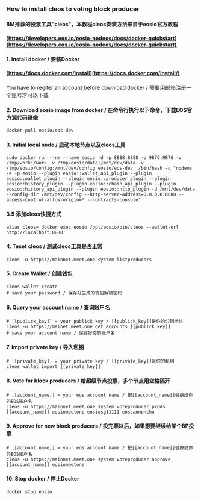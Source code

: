 ### How to install cleos to voting block producer 

#### BM推荐的投票工具"cleos"，本教程cleos安装方法来自于eosio官方教程 
#### [https://developers.eos.io/eosio-nodeos/docs/docker-quickstart](https://developers.eos.io/eosio-nodeos/docs/docker-quickstart)

#### 1. Install docker / 安装Docker

#### [https://docs.docker.com/install](https://docs.docker.com/install/)

You have to regiter an account before download docker / 需要用邮箱注册一个账号才可以下载

#### 2. Download eosio image from docker / 在命令行执行以下命令，下载EOS官方源代码镜像
```
docker pull eosio/eos-dev
```

#### 3. Initial local node / 启动本地节点以及cleos工具
```
sudo docker run --rm --name eosio -d -p 8888:8888 -p 9876:9876 -v /tmp/work:/work -v /tmp/eosio/data:/mnt/dev/data -v /tmp/eosio/config:/mnt/dev/config eosio/eos-dev  /bin/bash -c "nodeos -e -p eosio --plugin eosio::wallet_api_plugin --plugin eosio::wallet_plugin --plugin eosio::producer_plugin --plugin eosio::history_plugin --plugin eosio::chain_api_plugin --plugin eosio::history_api_plugin --plugin eosio::http_plugin -d /mnt/dev/data --config-dir /mnt/dev/config --http-server-address=0.0.0.0:8888 --access-control-allow-origin=* --contracts-console"
```

#### 3.5 添加cleos快捷方式
```
alias cleos='docker exec eosio /opt/eosio/bin/cleos --wallet-url http://localhost:8888'
```

#### 4. Teset cleos / 测试cleos工具是否正常
```
cleos -u https://mainnet.meet.one system listproducers
```

#### 5. Create Wallet / 创建钱包
```
cleos wallet create 
# save your password / 保存好生成的钱包解锁密码
```

#### 6. Query your account name / 查询账户名
```
# [[publick_key]] = your publick key / [[publick_key]]是你的公钥地址
cleos -u https://mainet.meet.one get accounts [[publick_key]]
# save your account name / 保存好你的账户名
```

#### 7. Import private key / 导入私钥
```
# [[private_key]] = your private key / [[private_key]]是你的私钥
cleos wallet import [[private_key]] 
```

#### 8. Vote for block producers / 给超级节点投票，多个节点用空格隔开
```
# [[account_name]] = your eos account name / 把[[account_name]]替换成你的EOS账户名
cleos -u https://mainnet.meet.one system voteproducer prods [[account_name]] eosiomeetone eosiosg11111 eoscannonchn
```

#### 9. Approve for new block producers  / 投完票以后，如果想要继续给某个BP投票
```
# [[account_name]] = your eos account name / 把[[account_name]]替换成你的EOS账户名
cleos -u https://mainnet.meet.one system voteproducer approve [[account_name]] eosiomeetone
```

#### 10. Stop docker / 停止Docker
```
docker stop eosio
```

